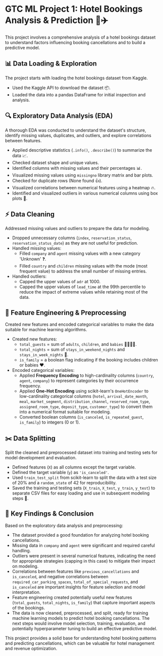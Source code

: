 # GTC ML Project 1: Hotel Bookings Analysis & Prediction 🏨✈️

This project involves a comprehensive analysis of a hotel bookings dataset to understand factors influencing booking cancellations and to build a predictive model.

## 📊 Data Loading & Exploration

The project starts with loading the hotel bookings dataset from Kaggle.

*   Used the Kaggle API to download the dataset 📦.
*   Loaded the data into a pandas DataFrame for initial inspection and analysis.

## 🔍 Exploratory Data Analysis (EDA)

A thorough EDA was conducted to understand the dataset's structure, identify missing values, duplicates, and outliers, and explore correlations between features.

*   Applied descriptive statistics (`.info()`, `.describe()`) to summarize the data 📈.
*   Checked dataset shape and unique values.
*   Identified columns with missing values and their percentages 📊.
*   Visualized missing values using `missingno` library matrix and bar plots.
*   Checked for duplicate rows (None found 👍).
*   Visualized correlations between numerical features using a heatmap 🔥.
*   Identified and visualized outliers in various numerical columns using box plots 🎯.

## ⚡ Data Cleaning

Addressed missing values and outliers to prepare the data for modeling.

*   Dropped unnecessary columns (`index`, `reservation_status`, `reservation_status_date`) as they are not useful for prediction.
*   Handled missing values:
    *   Filled `company` and `agent` missing values with a new category 'Unknown' ❓.
    *   Filled `country` and `children` missing values with the mode (most frequent value) to address the small number of missing entries.
*   Handled outliers:
    *   Capped the upper values of `adr` at 1000.
    *   Capped the upper values of `lead_time` at the 99th percentile to reduce the impact of extreme values while retaining most of the data.

## 🏢 Feature Engineering & Preprocessing

Created new features and encoded categorical variables to make the data suitable for machine learning algorithms.

*   Created new features:
    *   `total_guests` = sum of `adults`, `children`, and `babies` 👨‍👩‍👧‍👦.
    *   `total_nights` = sum of `stays_in_weekend_nights` and `stays_in_week_nights` 🌙.
    *   `is_family` = a boolean flag indicating if the booking includes children or babies ❤️.
*   Encoded categorical variables:
    *   Applied **Frequency Encoding** to high-cardinality columns (`country`, `agent`, `company`) to represent categories by their occurrence frequency.
    *   Applied **One-Hot Encoding** using scikit-learn's `OneHotEncoder` to low-cardinality categorical columns (`hotel`, `arrival_date_month`, `meal`, `market_segment`, `distribution_channel`, `reserved_room_type`, `assigned_room_type`, `deposit_type`, `customer_type`) to convert them into a numerical format suitable for modeling.
    *   Converted boolean columns (`is_canceled`, `is_repeated_guest`, `is_family`) to integers (0 or 1).

## ✂️ Data Splitting

Split the cleaned and preprocessed dataset into training and testing sets for model development and evaluation.

*   Defined features (`X`) as all columns except the target variable.
*   Defined the target variable (`y`) as `'is_canceled'`.
*   Used `train_test_split` from scikit-learn to split the data with a test size of 20% and a `random_state` of 42 for reproducibility.
*   Saved the training and testing sets (`X_train`, `X_test`, `y_train`, `y_test`) to separate CSV files for easy loading and use in subsequent modeling steps 💾.

## 🌟 Key Findings & Conclusion

Based on the exploratory data analysis and preprocessing:

*   The dataset provided a good foundation for analyzing hotel booking cancellations.
*   Missing data in `company` and `agent` were significant and required careful handling.
*   Outliers were present in several numerical features, indicating the need for appropriate strategies (capping in this case) to mitigate their impact on modeling.
*   Correlations between features like `previous_cancellations` and `is_canceled`, and negative correlations between `required_car_parking_spaces`, `total_of_special_requests`, and `is_canceled` are important insights for feature selection and model interpretation.
*   Feature engineering created potentially useful new features (`total_guests`, `total_nights`, `is_family`) that capture important aspects of the bookings.
*   The data is now cleaned, preprocessed, and split, ready for training machine learning models to predict hotel booking cancellations. The next steps would involve model selection, training, evaluation, and potentially hyperparameter tuning to build an effective predictive model.

This project provides a solid base for understanding hotel booking patterns and predicting cancellations, which can be valuable for hotel management and revenue optimization.
